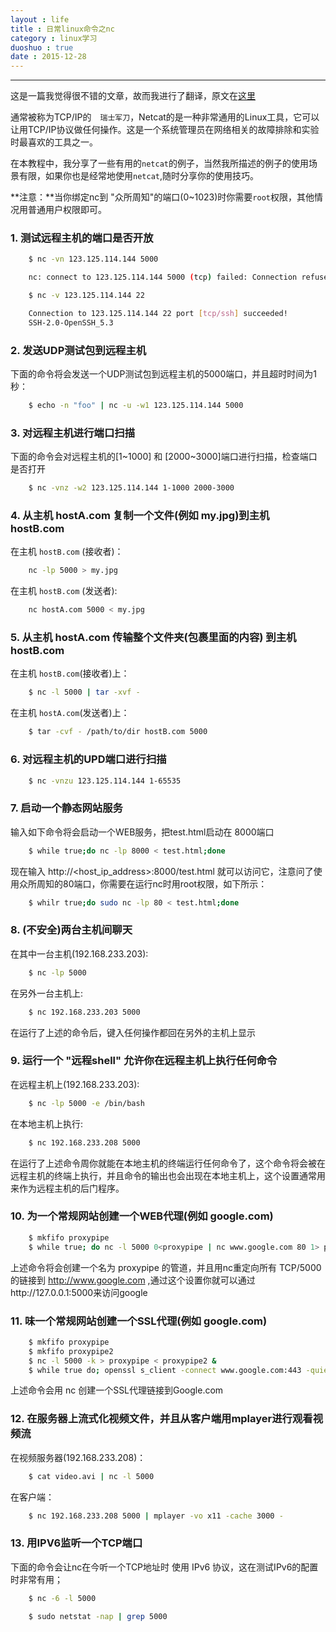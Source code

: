 ```yaml
---
layout : life
title : 日常linux命令之nc
category : linux学习
duoshuo : true
date : 2015-12-28
---
```



******

这是一篇我觉得很不错的文章，故而我进行了翻译，原文在[这里](http://xmodulo.com/useful-netcat-examples-linux.html)

<!-- more -->

通常被称为TCP/IP的　`瑞士军刀`，Netcat的是一种非常通用的Linux工具，它可以让用TCP/IP协议做任何操作。这是一个系统管理员在网络相关的故障排除和实验时最喜欢的工具之一。

在本教程中，我分享了一些有用的`netcat`的例子，当然我所描述的例子的使用场景有限，如果你也是经常地使用`netcat`,随时分享你的使用技巧。

**注意：**当你绑定nc到 "众所周知"的端口(0~1023)时你需要`root`权限，其他情况用普通用户权限即可。


### 1. 测试远程主机的端口是否开放

```sh
	$ nc -vn 123.125.114.144 5000

	nc: connect to 123.125.114.144 5000 (tcp) failed: Connection refused
```

```sh
	$ nc -v 123.125.114.144 22

	Connection to 123.125.114.144 22 port [tcp/ssh] succeeded!
	SSH-2.0-OpenSSH_5.3
```

### 2. 发送UDP测试包到远程主机

下面的命令将会发送一个UDP测试包到远程主机的5000端口，并且超时时间为1秒：

```sh
	$ echo -n "foo" | nc -u -w1 123.125.114.144 5000
```

### 3. 对远程主机进行端口扫描

下面的命令会对远程主机的[1~1000] 和 [2000~3000]端口进行扫描，检查端口是否打开

```sh
	$ nc -vnz -w2 123.125.114.144 1-1000 2000-3000
```

### 4. 从主机 hostA.com 复制一个文件(例如 my.jpg)到主机 hostB.com

在主机 `hostB.com` (接收者)：

```sh
	nc -lp 5000 > my.jpg
```

在主机 `hostB.com` (发送者):

```sh
	nc hostA.com 5000 < my.jpg
```

### 5. 从主机 hostA.com 传输整个文件夹(包裹里面的内容) 到主机 hostB.com

在主机 `hostB.com`(接收者)上：

```sh
	$ nc -l 5000 | tar -xvf -
```

在主机 `hostA.com`(发送者)上：

```sh
	$ tar -cvf - /path/to/dir hostB.com 5000
```

### 6. 对远程主机的UPD端口进行扫描

```sh
	$ nc -vnzu 123.125.114.144 1-65535
```

### 7. 启动一个静态网站服务

输入如下命令将会启动一个WEB服务，把test.html启动在 8000端口

```sh
	$ while true;do nc -lp 8000 < test.html;done
```

现在输入 http://<host_ip_address>:8000/test.html 就可以访问它，注意问了使用众所周知的80端口，你需要在运行nc时用root权限，如下所示：

```sh
	$ whilr true;do sudo nc -lp 80 < test.html;done
```

### 8. (不安全)两台主机间聊天

在其中一台主机(192.168.233.203):

```sh
	$ nc -lp 5000
```

在另外一台主机上:

```sh
	$ nc 192.168.233.203 5000
```

在运行了上述的命令后，键入任何操作都回在另外的主机上显示

### 9. 运行一个 "远程shell" 允许你在远程主机上执行任何命令

在远程主机上(192.168.233.203):

```sh
	$ nc -lp 5000 -e /bin/bash
```

在本地主机上执行:

```sh
	$ nc 192.168.233.208 5000
```

在运行了上述命令周你就能在本地主机的终端运行任何命令了，这个命令将会被在远程主机的终端上执行，并且命令的输出也会出现在本地主机上，这个设置通常用来作为远程主机的后门程序。

### 10. 为一个常规网站创建一个WEB代理(例如 google.com)

```sh
	$ mkfifo proxypipe
	$ while true; do nc -l 5000 0<proxypipe | nc www.google.com 80 1> proxypipe; done
```

上述命令将会创建一个名为 proxypipe 的管道，并且用nc重定向所有 TCP/5000 的链接到 http://www.google.com ,通过这个设置你就可以通过http://127.0.0.1:5000来访问google


### 11. 味一个常规网站创建一个SSL代理(例如 google.com)

```sh
	$ mkfifo proxypipe
	$ mkfifo proxypipe2
	$ nc -l 5000 -k > proxypipe < proxypipe2 &
	$ while true do; openssl s_client -connect www.google.com:443 -quiet < proxypipe > proxypipe2; done
```

上述命令会用 nc 创建一个SSL代理链接到Google.com

### 12. 在服务器上流式化视频文件，并且从客户端用mplayer进行观看视频流

在视频服务器(192.168.233.208)：

```sh
	$ cat video.avi | nc -l 5000
```

在客户端：

```sh
	$ nc 192.168.233.208 5000 | mplayer -vo x11 -cache 3000 -
```

### 13. 用IPV6监听一个TCP端口

下面的命令会让nc在今听一个TCP地址时 使用 IPv6 协议，这在测试IPv6的配置时非常有用；


```sh
	$ nc -6 -l 5000
```

```sh
	$ sudo netstat -nap | grep 5000
```

